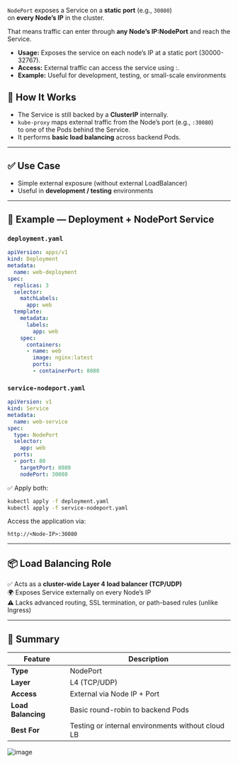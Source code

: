 `NodePort` exposes a Service on a **static port** (e.g., `30080`)  
on **every Node’s IP** in the cluster.

That means traffic can enter through **any Node’s IP:NodePort** and reach the Service.

- **Usage:** Exposes the service on each node’s IP at a static port (30000-32767).
- **Access:** External traffic can access the service using <NodeIP>:<NodePort>.
- **Example:** Useful for development, testing, or small-scale environments

## 🧠 How It Works

- The Service is still backed by a **ClusterIP** internally.  
- `kube-proxy` maps external traffic from the Node’s port (e.g., `:30080`)  
  to one of the Pods behind the Service.  
- It performs **basic load balancing** across backend Pods.

---

## ✅ Use Case

- Simple external exposure (without external LoadBalancer)  
- Useful in **development / testing** environments

---

## 🧩 Example — Deployment + NodePort Service

### `deployment.yaml`
```yaml
apiVersion: apps/v1
kind: Deployment
metadata:
  name: web-deployment
spec:
  replicas: 3
  selector:
    matchLabels:
      app: web
  template:
    metadata:
      labels:
        app: web
    spec:
      containers:
      - name: web
        image: nginx:latest
        ports:
        - containerPort: 8080
```

### `service-nodeport.yaml`
```yaml
apiVersion: v1
kind: Service
metadata:
  name: web-service
spec:
  type: NodePort
  selector:
    app: web
  ports:
  - port: 80
    targetPort: 8080
    nodePort: 30080
```

✅ Apply both:
```bash
kubectl apply -f deployment.yaml
kubectl apply -f service-nodeport.yaml
```

Access the application via:
```
http://<Node-IP>:30080
```

---

## 📦 Load Balancing Role

✅ Acts as a **cluster-wide Layer 4 load balancer (TCP/UDP)**  
🌍 Exposes Service externally on every Node’s IP  
⚠️ Lacks advanced routing, SSL termination, or path-based rules (unlike Ingress)

---

## 🧭 Summary

| Feature | Description |
|----------|-------------|
| **Type** | NodePort |
| **Layer** | L4 (TCP/UDP) |
| **Access** | External via Node IP + Port |
| **Load Balancing** | Basic round-robin to backend Pods |
| **Best For** | Testing or internal environments without cloud LB |


![image](https://github.com/saifulislam88/kubernetes/assets/68442870/45ff2e4f-666d-4226-b335-6f52577e7175)
